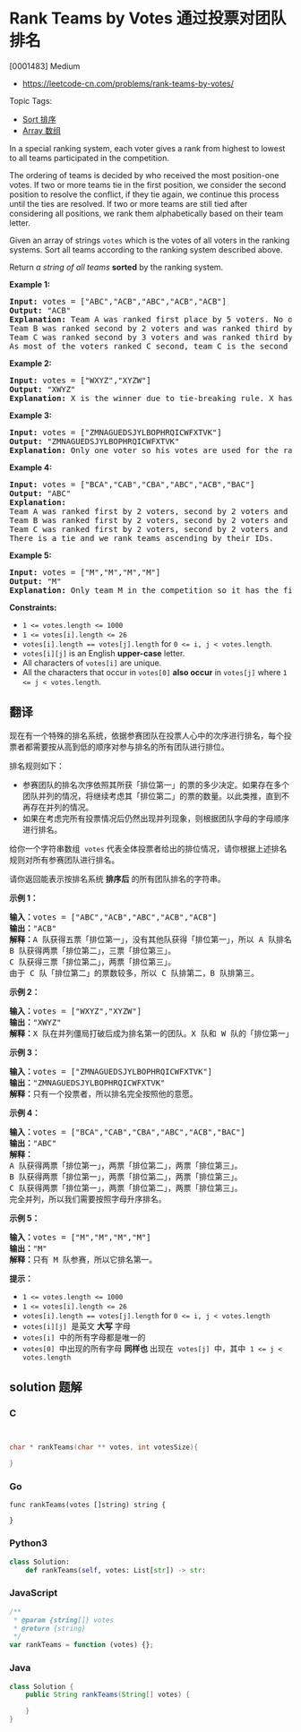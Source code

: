 # Rank Teams by Votes 通过投票对团队排名

[0001483] Medium

- https://leetcode-cn.com/problems/rank-teams-by-votes/

Topic Tags:

- [Sort 排序](https://leetcode-cn.com/tag/sort/)
- [Array 数组](https://leetcode-cn.com/tag/array/)

In a special ranking system, each voter gives a rank from highest to lowest to all teams participated in the competition.

The ordering of teams is decided by who received the most position-one votes. If two or more teams tie in the first position, we consider the second position to resolve the conflict, if they tie again, we continue this process until the ties are resolved. If two or more teams are still tied after considering all positions, we rank them alphabetically based on their team letter.

Given an array of strings `votes` which is the votes of all voters in the ranking systems. Sort all teams according to the ranking system described above.

Return _a string of all teams_ **sorted** by the ranking system.

**Example 1:**

<pre><strong>Input:</strong> votes = ["ABC","ACB","ABC","ACB","ACB"]
<strong>Output:</strong> "ACB"
<strong>Explanation:</strong> Team A was ranked first place by 5 voters. No other team was voted as first place so team A is the first team.
Team B was ranked second by 2 voters and was ranked third by 3 voters.
Team C was ranked second by 3 voters and was ranked third by 2 voters.
As most of the voters ranked C second, team C is the second team and team B is the third.
</pre>

**Example 2:**

<pre><strong>Input:</strong> votes = ["WXYZ","XYZW"]
<strong>Output:</strong> "XWYZ"
<strong>Explanation:</strong> X is the winner due to tie-breaking rule. X has same votes as W for the first position but X has one vote as second position while W doesn't have any votes as second position. 
</pre>

**Example 3:**

<pre><strong>Input:</strong> votes = ["ZMNAGUEDSJYLBOPHRQICWFXTVK"]
<strong>Output:</strong> "ZMNAGUEDSJYLBOPHRQICWFXTVK"
<strong>Explanation:</strong> Only one voter so his votes are used for the ranking.
</pre>

**Example 4:**

<pre><strong>Input:</strong> votes = ["BCA","CAB","CBA","ABC","ACB","BAC"]
<strong>Output:</strong> "ABC"
<strong>Explanation:</strong> 
Team A was ranked first by 2 voters, second by 2 voters and third by 2 voters.
Team B was ranked first by 2 voters, second by 2 voters and third by 2 voters.
Team C was ranked first by 2 voters, second by 2 voters and third by 2 voters.
There is a tie and we rank teams ascending by their IDs.
</pre>

**Example 5:**

<pre><strong>Input:</strong> votes = ["M","M","M","M"]
<strong>Output:</strong> "M"
<strong>Explanation:</strong> Only team M in the competition so it has the first rank.
</pre>

**Constraints:**

- `1 <= votes.length <= 1000`
- `1 <= votes[i].length <= 26`
- `votes[i].length == votes[j].length` for `0 <= i, j < votes.length`.
- `votes[i][j]` is an English **upper-case** letter.
- All characters of `votes[i]` are unique.
- All the characters that occur in `votes[0]` **also occur** in `votes[j]` where `1 <= j < votes.length`.

## 翻译

现在有一个特殊的排名系统，依据参赛团队在投票人心中的次序进行排名，每个投票者都需要按从高到低的顺序对参与排名的所有团队进行排位。

排名规则如下：

- 参赛团队的排名次序依照其所获「排位第一」的票的多少决定。如果存在多个团队并列的情况，将继续考虑其「排位第二」的票的数量。以此类推，直到不再存在并列的情况。
- 如果在考虑完所有投票情况后仍然出现并列现象，则根据团队字母的字母顺序进行排名。

给你一个字符串数组  `votes` 代表全体投票者给出的排位情况，请你根据上述排名规则对所有参赛团队进行排名。

请你返回能表示按排名系统 **排序后** 的所有团队排名的字符串。

**示例 1：**

<pre><strong>输入：</strong>votes = ["ABC","ACB","ABC","ACB","ACB"]
<strong>输出：</strong>"ACB"
<strong>解释：</strong>A 队获得五票「排位第一」，没有其他队获得「排位第一」，所以 A 队排名第一。
B 队获得两票「排位第二」，三票「排位第三」。
C 队获得三票「排位第二」，两票「排位第三」。
由于 C 队「排位第二」的票数较多，所以 C 队排第二，B 队排第三。
</pre>

**示例 2：**

<pre><strong>输入：</strong>votes = ["WXYZ","XYZW"]
<strong>输出：</strong>"XWYZ"
<strong>解释：</strong>X 队在并列僵局打破后成为排名第一的团队。X 队和 W 队的「排位第一」票数一样，但是 X 队有一票「排位第二」，而 W 没有获得「排位第二」。 
</pre>

**示例 3：**

<pre><strong>输入：</strong>votes = ["ZMNAGUEDSJYLBOPHRQICWFXTVK"]
<strong>输出：</strong>"ZMNAGUEDSJYLBOPHRQICWFXTVK"
<strong>解释：</strong>只有一个投票者，所以排名完全按照他的意愿。
</pre>

**示例 4：**

<pre><strong>输入：</strong>votes = ["BCA","CAB","CBA","ABC","ACB","BAC"]
<strong>输出：</strong>"ABC"
<strong>解释：</strong> 
A 队获得两票「排位第一」，两票「排位第二」，两票「排位第三」。
B 队获得两票「排位第一」，两票「排位第二」，两票「排位第三」。
C 队获得两票「排位第一」，两票「排位第二」，两票「排位第三」。
完全并列，所以我们需要按照字母升序排名。
</pre>

**示例 5：**

<pre><strong>输入：</strong>votes = ["M","M","M","M"]
<strong>输出：</strong>"M"
<strong>解释：</strong>只有 M 队参赛，所以它排名第一。
</pre>

**提示：**

- `1 <= votes.length <= 1000`
- `1 <= votes[i].length <= 26`
- `votes[i].length == votes[j].length` for `0 <= i, j < votes.length`
- `votes[i][j]`  是英文 **大写** 字母
- `votes[i]`  中的所有字母都是唯一的
- `votes[0]`  中出现的所有字母 **同样也** 出现在  `votes[j]`  中，其中  `1 <= j < votes.length`

## solution 题解

### C

```c


char * rankTeams(char ** votes, int votesSize){

}
```

### Go

```golang
func rankTeams(votes []string) string {

}
```

### Python3

```python
class Solution:
    def rankTeams(self, votes: List[str]) -> str:
```

### JavaScript

```javascript
/**
 * @param {string[]} votes
 * @return {string}
 */
var rankTeams = function (votes) {};
```

### Java

```java
class Solution {
    public String rankTeams(String[] votes) {

    }
}
```
